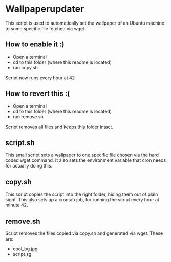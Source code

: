 # Wallpaperupdater
This script is used to automatically set the wallpaper of an Ubuntu machine to some specific file fetched via wget.

## How to enable it :)
* Open a terminal
* cd to this folder (where this readme is located)
* run copy.sh

Script now runs every hour at 42

## How to revert this :(
* Open a terminal
* cd to this folder (where this readme is located)
* run remove.sh

Script removes all files and keeps this folder intact.
## script.sh
This small script sets a wallpaper to one specific file chosen via the hard coded wget command.
It also sets the environment variable that cron needs for actually doing this.

## copy.sh
This script copies the script into the right folder, hiding them out of plain sight.
This also sets up a crontab job, for running the script every hour at minute 42.

## remove.sh
Script removes the files copied via copy.sh and generated via wget. These are:
* cool_bg.jpg
* script.sg
